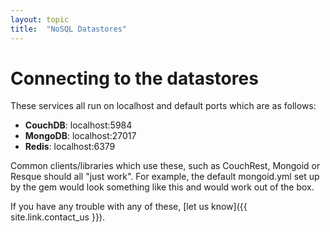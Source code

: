 ```yaml
---
layout: topic
title:  "NoSQL Datastores"
---
```


# Connecting to the datastores

These services all run on localhost and default ports which are as follows:

* **CouchDB**: localhost:5984
* **MongoDB**: localhost:27017
* **Redis**:   localhost:6379

Common clients/libraries which use these, such as CouchRest, Mongoid or Resque should all "just work". For example, the default mongoid.yml set up by the gem would look something like this and would work out of the box.

If you have any trouble with any of these, [let us know]({{ site.link.contact_us }}).

